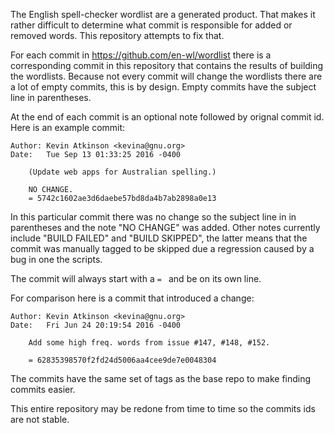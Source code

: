 The English spell-checker wordlist are a generated product.  That
makes it rather difficult to determine what commit is responsible for
added or removed words.  This repository attempts to fix that.

For each commit in https://github.com/en-wl/wordlist there is a
corresponding commit in this repository that contains the results of
building the wordlists.  Because not every commit will change the
wordlists there are a lot of empty commits, this is by design.  Empty
commits have the subject line in parentheses.

At the end of each commit is an optional note followed by orignal
commit id.  Here is an example commit:

```
Author: Kevin Atkinson <kevina@gnu.org>
Date:   Tue Sep 13 01:33:25 2016 -0400

    (Update web apps for Australian spelling.)
    
    NO CHANGE.
    = 5742c1602ae3d6daebe57bd8da4b7ab2898a0e13
```

In this particular commit there was no change so the subject line in
in parentheses and the note "NO CHANGE" was added.  Other notes
currently include "BUILD FAILED" and "BUILD SKIPPED", the latter means
that the commit was manually tagged to be skipped due a regression
caused by a bug in one the scripts.

The commit will always start with a `= ` and be on its own line.

For comparison here is a commit that introduced a change:

```
Author: Kevin Atkinson <kevina@gnu.org>
Date:   Fri Jun 24 20:19:54 2016 -0400

    Add some high freq. words from issue #147, #148, #152.
    
    = 62835398570f2fd24d5006aa4cee9de7e0048304
```

The commits have the same set of tags as the base repo to make
finding commits easier.

This entire repository may be redone from time to time so the commits
ids are not stable.